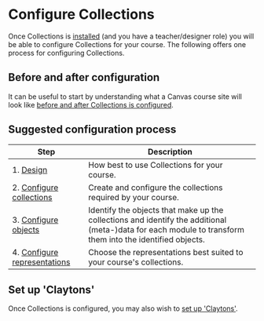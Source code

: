 # Configure Collections

Once Collections is [installed](../getting-started/install/is-it-installed.md) (and you have a teacher/designer role) you will be able to configure Collections for your course.  The following offers one process for configuring Collections.

## Before and after configuration

It can be useful to start by understanding what a Canvas course site will look like [before and after Collections is configured](../configure/before-and-after.md). 

## Suggested configuration process

| Step | Description |
| --- | --- |
| 1. [Design](../configure/design.md) | How best to use Collections for your course. |
| 2. [Configure collections](../configure/configure-collections.md) | Create and configure the collections required by your course. |
| 3. [Configure objects](../configure/configure-modules.md) | Identify the objects that make up the collections and identify the additional (meta-)data for each module to transform them into the identified objects. |
| 4. [Configure representations](../configure/configure-representations.md) | Choose the representations best suited to your course's collections. |

## Set up 'Claytons'

Once Collections is configured, you may also wish to [set up 'Claytons'](../configure/set-up-claytons.md).
